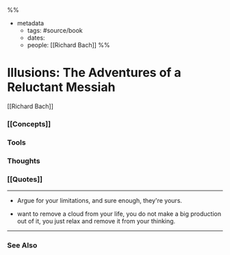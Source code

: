 %%
- metadata
	- tags: #source/book
	- dates: 
	- people: [[Richard Bach]]
%%

# Illusions: The Adventures of a Reluctant Messiah
[[Richard Bach]]

### [[Concepts]]

### Tools

### Thoughts

### [[Quotes]]
---

- Argue for your limitations, and sure enough, they're yours.

- want to remove a cloud from your life, you do not make a big production out of it, you just relax and remove it from your thinking.


----
### See Also